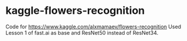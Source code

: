 # kaggle-flowers-recognition
Code for https://www.kaggle.com/alxmamaev/flowers-recognition
Used Lesson 1 of fast.ai as base and ResNet50 instead of ResNet34.
